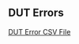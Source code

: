 ## DUT Errors  
[DUT Error CSV File](https://drive.google.com/file/d/1H4FJ7PV0qjH25vi8vy-HhynrVWB0Wakt/view?usp=sharing)
